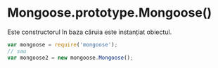 # Mongoose.prototype.Mongoose()

Este constructorul în baza căruia este instanțiat obiectul.

```javascript
var mongoose = require('mongoose');
// sau
var mongoose2 = new mongoose.Mongoose();
```
